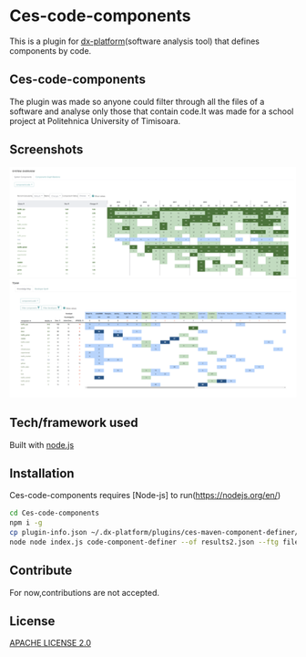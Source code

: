 # Ces-code-components

This is a plugin for [dx-platform](https://github.com/dxworks)(software analysis tool) that defines components by code.

## Ces-code-components

The plugin was made so anyone could filter through all the files of a software and analyse only those that contain code.It was made for a school project at Politehnica University of Timisoara.

## Screenshots

![Alt text](https://github.com/FlaviusAr/Ces-code-components/blob/master/components-system%20overview%20components.png?raw=true "Optional Title")
![Alt text](https://github.com/FlaviusAr/Ces-code-components/blob/master/team-knowledge%20map.png?raw=true "Optional Title")

## Tech/framework used

Built with
[node.js](https://github.com/nodejs)

## Installation

Ces-code-components requires [Node-js] to run(https://nodejs.org/en/)
```sh
cd Ces-code-components
npm i -g
cp plugin-info.json ~/.dx-platform/plugins/ces-maven-component-definer/plugin-info.json
node node index.js code-component-definer --of results2.json --ftg filestogroup.txt
```

## Contribute

For now,contributions are not accepted.

## License

[APACHE LICENSE 2.0](http://www.apache.org/licenses/)
